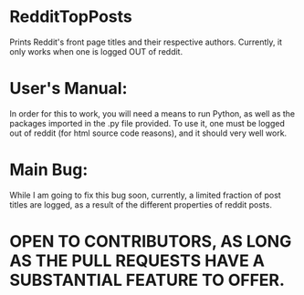 # RedditTopPosts
Prints Reddit's front page titles and their respective authors. Currently, it only works when one is logged OUT of reddit.

# User's Manual:
In order for this to work, you will need a means to run Python, as well as the packages imported in the .py file provided. To use it, one must be logged out of reddit (for html source code reasons), and it should very well work.

# Main Bug:
While I am going to fix this bug soon, currently, a limited fraction of post titles are logged, as a result of the different properties of reddit posts.

# OPEN TO CONTRIBUTORS, AS LONG AS THE PULL REQUESTS HAVE A SUBSTANTIAL FEATURE TO OFFER.
